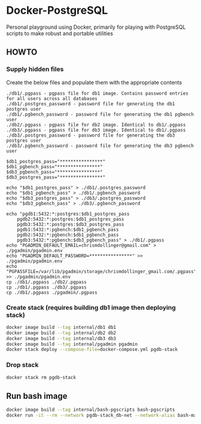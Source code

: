 # Docker-PostgreSQL

Personal playground using Docker, primarily for playing with PostgreSQL scripts to make robust and portable utilities

## HOWTO

### Supply hidden files

Create the below files and populate them with the appropriate contents

```list
./db1/.pgpass - pgpass file for db1 image. Contains password entries for all users across all databases
./db1/.postgres_password - password file for generating the db1 postgres user
./db1/.pgbench_password - password file for generating the db1 pgbench user
./db2/.pgpass - pgpass file for db2 image. Identical to db1/.pgpass
./db3/.pgpass - pgpass file for db3 image. Identical to db1/.pgpass
./db3/.postgres_password - password file for generating the db3 postgres user
./db3/.pgbench_password - password file for generating the db3 pgbench user
```

```shell
$db1_postgres_pass="****************"
$db1_pgbench_pass="****************"
$db3_pgbench_pass="****************"
$db3_postgres_pass="****************"

echo "$db1_postgres_pass" > ./db1/.postgres_password
echo "$db1_pgbench_pass" > ./db1/.pgbench_password
echo "$db3_postgres_pass" > ./db3/.postgres_password
echo "$db3_pgbench_pass" > ./db3/.pgbench_password

echo "pgdb1:5432:*:postgres:$db1_postgres_pass
    pgdb2:5432:*:postgres:$db1_postgres_pass
    pgdb3:5432:*:postgres:$db3_postgres_pass
    pgdb1:5432:*:pgbench:$db1_pgbench_pass
    pgdb2:5432:*:pgbench:$db1_pgbench_pass
    pgdb3:5432:*:pgbench:$db3_pgbench_pass" > ./db1/.pgpass
echo "PGADMIN_DEFAULT_EMAIL=chrismdollinger@gmail.com" > ./pgadmin/pgadmin.env
echo "PGADMIN_DEFAULT_PASSWORD=****************" >> ./pgadmin/pgadmin.env
echo "PGPASSFILE=/var/lib/pgadmin/storage/chrismdollinger_gmail.com/.pgpass" >> ./pgadmin/pgadmin.env
cp ./db1/.pgpass ./db2/.pgpass
cp ./db1/.pgpass ./db3/.pgpass
cp ./db1/.pgpass ./pgadmin/.pgpass
```

### Create stack (requires building db1 image then deploying stack)

```sh
docker image build --tag internal/db1 db1
docker image build --tag internal/db2 db2
docker image build --tag internal/db3 db3
docker image build --tag internal/pgadmin pgadmin
docker stack deploy --compose-file=docker-compose.yml pgdb-stack
```

### Drop stack

```sh
docker stack rm pgdb-stack
```

## Run bash image

```sh
docker image build --tag internal/bash-pgscripts bash-pgscripts
docker run -it --rm --network pgdb-stack_db-net --network-alias bash-manager internal/bash-pgscripts
```
